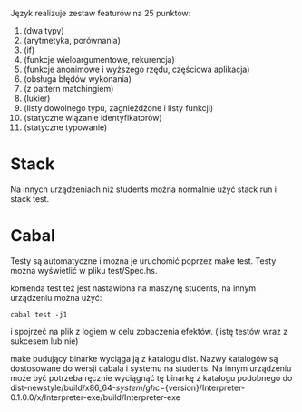 Język realizuje zestaw featurów na 25 punktów:
  01. (dwa typy)
  02. (arytmetyka, porównania)
  03. (if)
  04. (funkcje wieloargumentowe, rekurencja)
  05. (funkcje anonimowe i wyższego rzędu, częściowa aplikacja)
  06. (obsługa błędów wykonania)
  07. (z pattern matchingiem)
  09. (lukier)
  10. (listy dowolnego typu, zagnieżdżone i listy funkcji)
  12. (statyczne wiązanie identyfikatorów)
  13. (statyczne typowanie)

# Stack
Na innych urządzeniach niż students można normalnie użyć stack run i stack test.

# Cabal
Testy są automatyczne i mozna je uruchomić poprzez make test.
Testy mozna wyświetlić w pliku test/Spec.hs.

komenda test też jest nastawiona na maszynę students, na innym urządzeniu można użyć:
```
cabal test -j1
```
i spojrzeć na plik z logiem w celu zobaczenia efektów. (listę testów wraz z sukcesem lub nie)

make budujący binarke wyciąga ją z katalogu dist. Nazwy katalogów są dostosowane do wersji cabala i systemu na students. Na innym urządzeniu może być potrzeba ręcznie wyciągnąć tę binarkę z katalogu podobnego do dist-newstyle/build/x86_64-${system}/ghc-${version}/Interpreter-0.1.0.0/x/Interpreter-exe/build/Interpreter-exe
